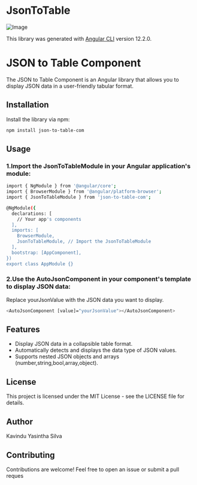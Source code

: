 # JsonToTable

![Image](https://miro.medium.com/v2/resize:fit:1400/format:webp/1*dD6aUpmHSe-dFY5YiVvq_w.png)

This library was generated with [Angular CLI](https://github.com/angular/angular-cli) version 12.2.0.

# JSON to Table Component

The JSON to Table Component is an Angular library that allows you to display JSON data in a user-friendly tabular format.

## Installation

Install the library via npm:  

```bash
npm install json-to-table-com
```

## Usage

### 1.Import the JsonToTableModule in your Angular application's module:

```bash
import { NgModule } from '@angular/core';
import { BrowserModule } from '@angular/platform-browser';
import { JsonToTableModule } from 'json-to-table-com';

@NgModule({
  declarations: [
    // Your app's components
  ],
  imports: [
    BrowserModule,
    JsonToTableModule, // Import the JsonToTableModule
  ],
  bootstrap: [AppComponent],
})
export class AppModule {}

```

### 2.Use the AutoJsonComponent in your component's template to display JSON data:

Replace yourJsonValue with the JSON data you want to display.

```bash
<AutoJsonComponent [value]="yourJsonValue"></AutoJsonComponent>
```
## Features

- Display JSON data in a collapsible table format.
- Automatically detects and displays the data type of JSON values.
- Supports nested JSON objects and arrays (number,string,bool,array,object).



## License
This project is licensed under the MIT License - see the LICENSE file for details.

## Author

Kavindu Yasintha Silva

## Contributing

Contributions are welcome! Feel free to open an issue or submit a pull reques

